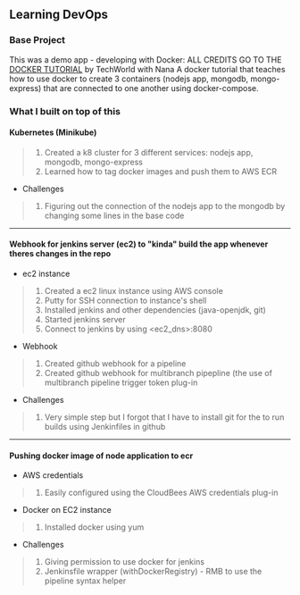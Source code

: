 ## Learning DevOps 
### Base Project
This was a demo app - developing with Docker:
ALL CREDITS GO TO THE [DOCKER TUTORIAL](https://www.youtube.com/watch?v=3c-iBn73dDE) by TechWorld with Nana
A docker tutorial that teaches how to use docker to create 3 containers (nodejs app, mongodb, mongo-express) that are connected to one another using docker-compose.

### What I built on top of this
#### Kubernetes (Minikube)
> 1. Created a k8 cluster for 3 different services: nodejs app, mongodb, mongo-express 
> 2. Learned how to tag docker images and push them to AWS ECR
- Challenges
> 1. Figuring out the connection of the nodejs app to the mongodb by changing some lines in the base code
---
#### Webhook for jenkins server (ec2) to "kinda" build the app whenever theres changes in the repo
- ec2 instance
> 1. Created a ec2 linux instance using AWS console
> 2. Putty for SSH connection to instance's shell
> 3. Installed jenkins and other dependencies (java-openjdk, git)
> 4. Started jenkins server 
> 5. Connect to jenkins by using <ec2_dns>:8080  
- Webhook
> 1. Created github webhook for a pipeline
> 2. Created github webhook for multibranch pipepline (the use of multibranch pipeline trigger token plug-in  
- Challenges
> 1. Very simple step but I forgot that I have to install git for the to run builds using Jenkinfiles in github
---
#### Pushing docker image of node application to ecr
- AWS credentials
> 1. Easily configured using the CloudBees AWS credentials plug-in  
- Docker on EC2 instance
> 1. Installed docker using yum  
- Challenges
> 1. Giving permission to use docker for jenkins
> 2. Jenkinsfile wrapper (withDockerRegistry) - RMB to use the pipeline syntax helper

